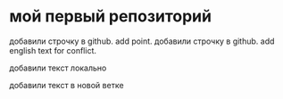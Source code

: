 # мой первый репозиторий

добавили строчку в github. add point.
добавили строчку в github. add english text for conflict.

добавили текст локально

добавили текст в новой ветке
